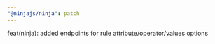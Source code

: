 ```yaml
---
"@ninjajs/ninja": patch
---
```


feat(ninja): added endpoints for rule attribute/operator/values options
